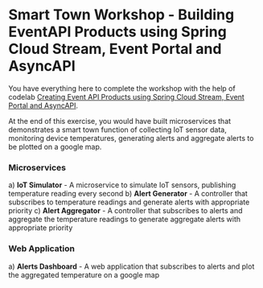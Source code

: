 # Smart Town Workshop - Building EventAPI Products using Spring Cloud Stream, Event Portal and AsyncAPI

You have everything here to complete the workshop with the help of codelab [Creating Event API Products using Spring Cloud Stream, Event Portal and AsyncAPI](https://codelabs.solace.dev/create-api-products-using-scs-and-ep).

At the end of this exercise, you would have built microservices that demonstrates a smart town function of collecting IoT sensor data, monitoring device temperatures, generating alerts and aggregate alerts to be plotted on a google map.

### Microservices

a) __IoT Simulator__ - A microservice to simulate IoT sensors, publishing temperature reading every second
b) __Alert Generator__ - A controller that subscribes to temperature readings and generate alerts with appropriate priority 
c) __Alert Aggregator__ - A controller that subscribes to alerts and aggregate the temperature readings to generate aggregate alerts with appropriate priority 

### Web Application

a) __Alerts Dashboard__ - A web application that subscribes to alerts and plot the aggregated temperature on a google map

